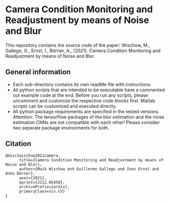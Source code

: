 # Camera Condition Monitoring and Readjustment by means of Noise and Blur

This repository contains the source code of the paper:
Wischow, M., Gallego, G., Ernst, I., Börner, A., (2021). Camera Condition Monitoring and Readjustment by means of Noise and Blur.

## General information
- Each sub-directory contains its own readMe file with instructions.
- All python scripts that are intended to be executable have a commented out example code at the end. Before you run any scripts, please uncomment and customize the respective code blocks first. Matlab scripts can be customized and executed directly.
- All python package requirements are specified in the tested versions. Attention: The tensorflow packages of the blur estimation and the noise estimation CNNs are not compatible with each other! Please consider two separate package environments for both.

## Citation
```
@misc{wischow2021camera,
      title={Camera Condition Monitoring and Readjustment by means of Noise and Blur}, 
      author={Maik Wischow and Guillermo Gallego and Ines Ernst and Anko Börner},
      year={2021},
      eprint={2112.05456},
      archivePrefix={arXiv},
      primaryClass={cs.CV}
}
```
